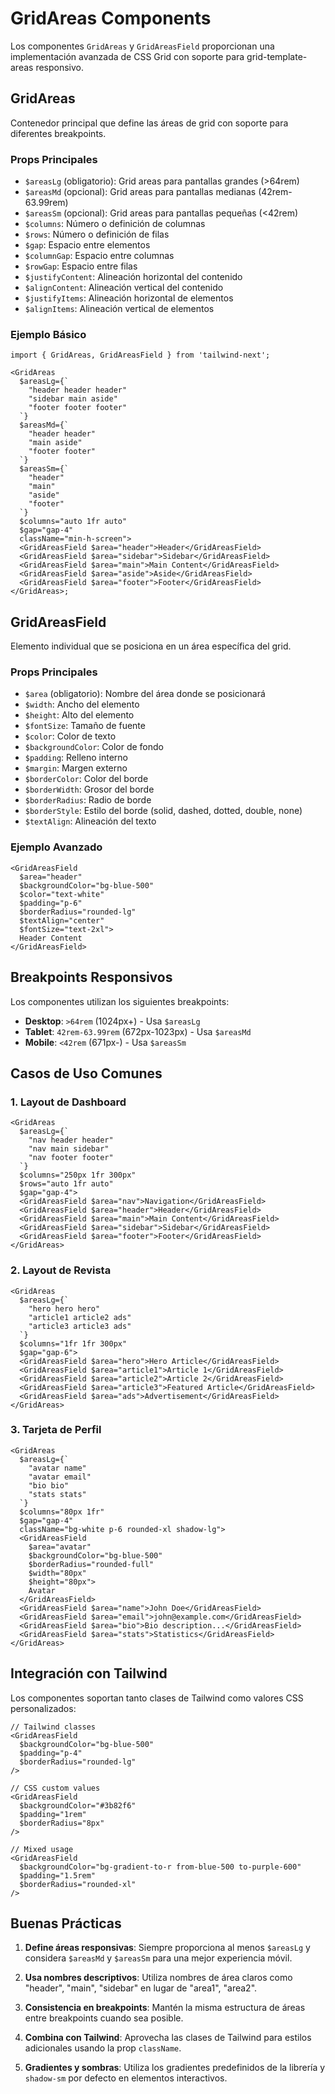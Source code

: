 # GridAreas Components

Los componentes `GridAreas` y `GridAreasField` proporcionan una implementación avanzada de CSS Grid con soporte para grid-template-areas responsivo.

## GridAreas

Contenedor principal que define las áreas de grid con soporte para diferentes breakpoints.

### Props Principales

- `$areasLg` (obligatorio): Grid areas para pantallas grandes (>64rem)
- `$areasMd` (opcional): Grid areas para pantallas medianas (42rem-63.99rem)
- `$areasSm` (opcional): Grid areas para pantallas pequeñas (<42rem)
- `$columns`: Número o definición de columnas
- `$rows`: Número o definición de filas
- `$gap`: Espacio entre elementos
- `$columnGap`: Espacio entre columnas
- `$rowGap`: Espacio entre filas
- `$justifyContent`: Alineación horizontal del contenido
- `$alignContent`: Alineación vertical del contenido
- `$justifyItems`: Alineación horizontal de elementos
- `$alignItems`: Alineación vertical de elementos

### Ejemplo Básico

```tsx
import { GridAreas, GridAreasField } from 'tailwind-next';

<GridAreas
  $areasLg={`
    "header header header"
    "sidebar main aside"
    "footer footer footer"
  `}
  $areasMd={`
    "header header"
    "main aside"
    "footer footer"
  `}
  $areasSm={`
    "header"
    "main"
    "aside"
    "footer"
  `}
  $columns="auto 1fr auto"
  $gap="gap-4"
  className="min-h-screen">
  <GridAreasField $area="header">Header</GridAreasField>
  <GridAreasField $area="sidebar">Sidebar</GridAreasField>
  <GridAreasField $area="main">Main Content</GridAreasField>
  <GridAreasField $area="aside">Aside</GridAreasField>
  <GridAreasField $area="footer">Footer</GridAreasField>
</GridAreas>;
```

## GridAreasField

Elemento individual que se posiciona en un área específica del grid.

### Props Principales

- `$area` (obligatorio): Nombre del área donde se posicionará
- `$width`: Ancho del elemento
- `$height`: Alto del elemento
- `$fontSize`: Tamaño de fuente
- `$color`: Color de texto
- `$backgroundColor`: Color de fondo
- `$padding`: Relleno interno
- `$margin`: Margen externo
- `$borderColor`: Color del borde
- `$borderWidth`: Grosor del borde
- `$borderRadius`: Radio de borde
- `$borderStyle`: Estilo del borde (solid, dashed, dotted, double, none)
- `$textAlign`: Alineación del texto

### Ejemplo Avanzado

```tsx
<GridAreasField
  $area="header"
  $backgroundColor="bg-blue-500"
  $color="text-white"
  $padding="p-6"
  $borderRadius="rounded-lg"
  $textAlign="center"
  $fontSize="text-2xl">
  Header Content
</GridAreasField>
```

## Breakpoints Responsivos

Los componentes utilizan los siguientes breakpoints:

- **Desktop**: `>64rem` (1024px+) - Usa `$areasLg`
- **Tablet**: `42rem-63.99rem` (672px-1023px) - Usa `$areasMd`
- **Mobile**: `<42rem` (671px-) - Usa `$areasSm`

## Casos de Uso Comunes

### 1. Layout de Dashboard

```tsx
<GridAreas
  $areasLg={`
    "nav header header"
    "nav main sidebar"
    "nav footer footer"
  `}
  $columns="250px 1fr 300px"
  $rows="auto 1fr auto"
  $gap="gap-4">
  <GridAreasField $area="nav">Navigation</GridAreasField>
  <GridAreasField $area="header">Header</GridAreasField>
  <GridAreasField $area="main">Main Content</GridAreasField>
  <GridAreasField $area="sidebar">Sidebar</GridAreasField>
  <GridAreasField $area="footer">Footer</GridAreasField>
</GridAreas>
```

### 2. Layout de Revista

```tsx
<GridAreas
  $areasLg={`
    "hero hero hero"
    "article1 article2 ads"
    "article3 article3 ads"
  `}
  $columns="1fr 1fr 300px"
  $gap="gap-6">
  <GridAreasField $area="hero">Hero Article</GridAreasField>
  <GridAreasField $area="article1">Article 1</GridAreasField>
  <GridAreasField $area="article2">Article 2</GridAreasField>
  <GridAreasField $area="article3">Featured Article</GridAreasField>
  <GridAreasField $area="ads">Advertisement</GridAreasField>
</GridAreas>
```

### 3. Tarjeta de Perfil

```tsx
<GridAreas
  $areasLg={`
    "avatar name"
    "avatar email"
    "bio bio"
    "stats stats"
  `}
  $columns="80px 1fr"
  $gap="gap-4"
  className="bg-white p-6 rounded-xl shadow-lg">
  <GridAreasField
    $area="avatar"
    $backgroundColor="bg-blue-500"
    $borderRadius="rounded-full"
    $width="80px"
    $height="80px">
    Avatar
  </GridAreasField>
  <GridAreasField $area="name">John Doe</GridAreasField>
  <GridAreasField $area="email">john@example.com</GridAreasField>
  <GridAreasField $area="bio">Bio description...</GridAreasField>
  <GridAreasField $area="stats">Statistics</GridAreasField>
</GridAreas>
```

## Integración con Tailwind

Los componentes soportan tanto clases de Tailwind como valores CSS personalizados:

```tsx
// Tailwind classes
<GridAreasField
  $backgroundColor="bg-blue-500"
  $padding="p-4"
  $borderRadius="rounded-lg"
/>

// CSS custom values
<GridAreasField
  $backgroundColor="#3b82f6"
  $padding="1rem"
  $borderRadius="8px"
/>

// Mixed usage
<GridAreasField
  $backgroundColor="bg-gradient-to-r from-blue-500 to-purple-600"
  $padding="1.5rem"
  $borderRadius="rounded-xl"
/>
```

## Buenas Prácticas

1. **Define áreas responsivas**: Siempre proporciona al menos `$areasLg` y considera `$areasMd` y `$areasSm` para una mejor experiencia móvil.

2. **Usa nombres descriptivos**: Utiliza nombres de área claros como "header", "main", "sidebar" en lugar de "area1", "area2".

3. **Consistencia en breakpoints**: Mantén la misma estructura de áreas entre breakpoints cuando sea posible.

4. **Combina con Tailwind**: Aprovecha las clases de Tailwind para estilos adicionales usando la prop `className`.

5. **Gradientes y sombras**: Utiliza los gradientes predefinidos de la librería y `shadow-sm` por defecto en elementos interactivos.

